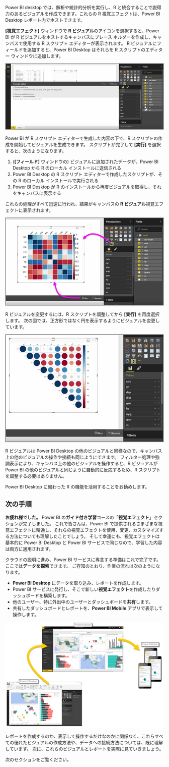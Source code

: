 Power BI desktop では、解析や統計的分析を実行し、R と統合することで説得力のあるビジュアルを作成できます。これらの R 視覚エフェクトは、Power BI Desktop レポート内でホストできます。

**[視覚エフェクト]** ウィンドウで **R ビジュアル**のアイコンを選択すると、Power BI が R ビジュアルをホストするキャンバスにプレース ホルダーを作成し、キャンバスで使用する R スクリプト エディターが表示されます。 R ビジュアルにフィールドを追加すると、Power BI Desktop はそれらを R スクリプトのエディター ウィンドウに追加します。

![](media/3-11h-r-visual-integration/3-11h_1.png)

Power BI が R スクリプト エディターで生成した内容の下で、R スクリプトの作成を開始してビジュアルを生成できます。 スクリプトが完了して **[実行]** を選択すると、次のようになります。

1. (**[フィールド]** ウィンドウの) ビジュアルに追加されたデータが、Power BI Desktop から R のローカル インストールに送信される
2. Power BI Desktop の R スクリプト エディターで作成したスクリプトが、その R のローカル インストールで実行される
3. Power BI Desktop が R のインストールから再度ビジュアルを取得し、それをキャンバスに表示する

これらの処理がすべて迅速に行われ、結果がキャンバスの **R ビジュアル**視覚エフェクトに表示されます。

![](media/3-11h-r-visual-integration/3-11h_2.png)

R ビジュアルを変更するには、R スクリプトを調整してから **[実行]** を再度選択します。 次の図では、正方形ではなく円を表示するようにビジュアルを変更しています。

![](media/3-11h-r-visual-integration/3-11h_3.png)

R ビジュアルは Power BI Desktop の他のビジュアルと同様なので、キャンバス上の他のビジュアルの操作や接続も同じようにできます。 フィルター処理や強調表示により、キャンバス上の他のビジュアルを操作すると、R ビジュアルが Power BI の他のビジュアルと同じように自動的に反応するため、R スクリプトを調整する必要はありません。

Power BI Desktop に備わった R の機能を活用することをお勧めします。

## <a name="next-steps"></a>次の手順
**お疲れ様でした。** Power BI の**ガイド付き学習**コースの「**視覚エフェクト**」セクションが完了しました。 これで皆さんは、Power BI で提供されるさまざまな視覚エフェクトに精通し、それらの視覚エフェクトを使用、変更、カスタマイズする方法についても理解したことでしょう。 そして幸運にも、視覚エフェクトは基本的に Power BI Desktop と Power BI サービスで同じなので、学習した内容は両方に適用されます。

クラウドの説明に進み、Power BI サービスに専念する準備はこれで完了です。ここでは**データを探索**できます。 ご存知のとおり、作業の流れは次のようになります。

* **Power BI Desktop** にデータを取り込み、レポートを作成します。
* Power BI サービスに発行し、そこで新しい**視覚エフェクト**を作成したりダッシュボードを構築します。
* 他のユーザー、特に外出中のユーザーとダッシュボードを**共有**します。
* 共有したダッシュボードとレポートを、**Power BI Mobile** アプリで表示して操作します。

![](media/3-11h-r-visual-integration/c0a1_1.png)

レポートを作成するのか、表示して操作するだけなのかに関係なく、これらすべての優れたビジュアルの作成方法や、データへの接続方法については、既に理解しています。 次に、これらのビジュアルとレポートを実際に見ていきましょう。

次のセクションをご覧ください。

